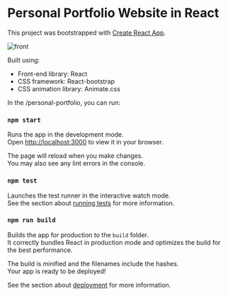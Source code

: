 # Personal Portfolio Website in React

This project was bootstrapped with [Create React App](https://github.com/facebook/create-react-app).

![front](https://user-images.githubusercontent.com/45171542/184499826-a1dcf1e9-639a-452f-85f4-a93c04def251.png)

Built using:

- Front-end library: React
- CSS framework: React-bootstrap
- CSS animation library: Animate.css

In the /personal-portfolio, you can run:

### `npm start`

Runs the app in the development mode.\
Open [http://localhost:3000](http://localhost:3000) to view it in your browser.

The page will reload when you make changes.\
You may also see any lint errors in the console.

### `npm test`

Launches the test runner in the interactive watch mode.\
See the section about [running tests](https://facebook.github.io/create-react-app/docs/running-tests) for more information.

### `npm run build`

Builds the app for production to the `build` folder.\
It correctly bundles React in production mode and optimizes the build for the best performance.

The build is minified and the filenames include the hashes.\
Your app is ready to be deployed!

See the section about [deployment](https://facebook.github.io/create-react-app/docs/deployment) for more information.

